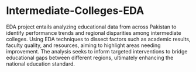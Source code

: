 # Intermediate-Colleges-EDA
EDA project entails analyzing educational data from across Pakistan to identify performance trends and regional disparities among intermediate colleges. Using EDA techniques to dissect factors such as academic results, faculty quality, and resources, aiming to highlight areas needing improvement. The analysis seeks to inform targeted interventions to bridge educational gaps between different regions, ultimately enhancing the national education standard.
